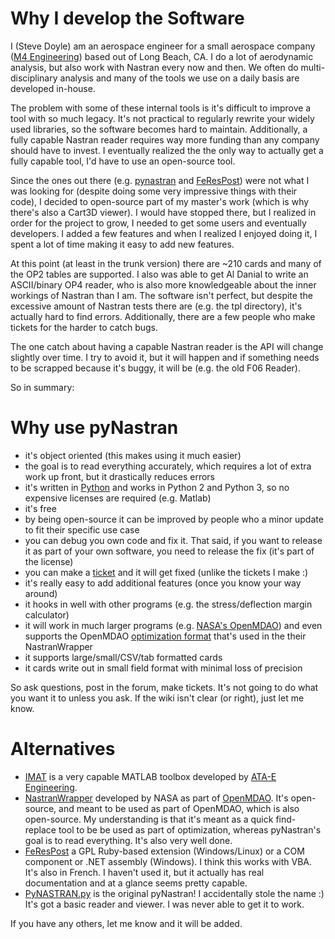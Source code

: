 # Why I develop the Software #
I (Steve Doyle) am an aerospace engineer for a small aerospace company ([M4 Engineering](http://www.m4-engineering.com/)) based out of Long Beach, CA.  I do a lot of aerodynamic analysis, but also work with Nastran every now and then.  We often do multi-disciplinary analysis and many of the tools we use on a daily basis are developed in-house.

The problem with some of these internal tools is it's difficult to improve a tool with so much legacy.  It's not practical to regularly rewrite your widely used libraries, so the software becomes hard to maintain.  Additionally, a fully capable Nastran reader requires way more funding than any company should have to invest.  I eventually realized the the only way to actually get a fully capable tool, I'd have to use an open-source tool.

Since the ones out there (e.g. [pynastran](http://www.koders.com/info.aspx?c=ProjectInfo&pid=9MZG4YNSDBPLZY5Q11KE8N11SF&s=cdef%3aparser) and [FeResPost](http://www.ferespost.be/)) were not what I was looking for (despite doing some very impressive things with their code), I decided to open-source part of my master's work (which is why there's also a Cart3D viewer).  I would have stopped there, but I realized in order for the project to grow, I needed to get some users and eventually developers.  I added a few features and when I realized I enjoyed doing it, I spent a lot of time making it easy to add new features.

At this point (at least in the trunk version) there are ~210 cards and many of the OP2 tables are supported.  I also was able to get Al Danial to write an ASCII/binary OP4 reader, who is also more knowledgeable about the inner workings of Nastran than I am.  The software isn't perfect, but despite the excessive amount of Nastran tests there are (e.g. the tpl directory), it's actually hard to find errors.  Additionally, there are a few people who make tickets for the harder to catch bugs.

The one catch about having a capable Nastran reader is the API will change slightly over time.  I try to avoid it, but it will happen and if something needs to be scrapped because it's buggy, it will be (e.g. the old F06 Reader).

So in summary:

# Why use pyNastran #
  * it's object oriented (this makes using it much easier)
  * the goal is to read everything accurately, which requires a lot of extra work up front, but it drastically reduces errors
  * it's written in [Python](http://www.python.org/) and works in Python 2 and Python 3, so no expensive licenses are required (e.g. Matlab)
  * it's free
  * by being open-source it can be improved by people who a minor update to fit their specific use case
  * you can debug you own code and fix it.  That said, if you want to release it as part of your own software, you need to release the fix (it's part of the license)
  * you can make a [ticket](http://code.google.com/p/pynastran/issues/list) and it will get fixed (unlike the tickets I make :)
  * it's really easy to add additional features (once you know your way around)
  * it hooks in well with other programs (e.g. the stress/deflection margin calculator)
  * it will work in much larger programs (e.g. [NASA's OpenMDAO](http://www.openmdao.org)) and even supports the OpenMDAO [optimization format](http://code.google.com/p/pynastran/wiki/Optimization) that's used in the their NastranWrapper
  * it supports large/small/CSV/tab formatted cards
  * it cards write out in small field format with minimal loss of precision


So ask questions, post in the forum, make tickets.  It's not going to do what you want it to unless you ask.  If the wiki isn't clear (or right), just let me know.

# Alternatives #
  * [IMAT](http://www.ata-e.com/downloads/imat/) is a very capable MATLAB toolbox developed by [ATA-E Engineering](http://www.ata-e.com/).
  * [NastranWrapper](https://github.com/OpenMDAO-Plugins/nastranwrapper) developed by NASA as part of [OpenMDAO](http://www.openmdao.org).  It's open-source, and meant to be used as part of OpenMDAO, which is also open-source.  My understanding is that it's meant as a quick find-replace tool to be be used as part of optimization, whereas pyNastran's goal is to read everything.  It's also very well done.
  * [FeResPost](http://www.ferespost.be/) a GPL Ruby-based extension (Windows/Linux) or a COM component or .NET assembly (Windows).  I think this works with VBA.  It's also in French.  I haven't used it, but it actually has real documentation and at a glance seems pretty capable.
  * [PyNASTRAN.py](http://translate.google.com/translate?hl=en&sl=de&u=http://mbi-wiki.uni-wuppertal.de/2010/07/&prev=/search%3Fq%3DPYNASTRAN%26start%3D40%26hl%3Den%26client%3Dfirefox-beta%26hs%3DOh8%26sa%3DN%26rls%3Dorg.mozilla:en-US:official%26biw%3D1079%26bih%3D588%26prmd%3Dimvns&sa=X&ei=abjqT6Vt8YDYBePu8bQB&ved=0CFQQ7gEwATgo) is the original pyNastran!  I accidentally stole the name :)  It's got a basic reader and viewer.  I was never able to get it to work.

If you have any others, let me know and it will be added.